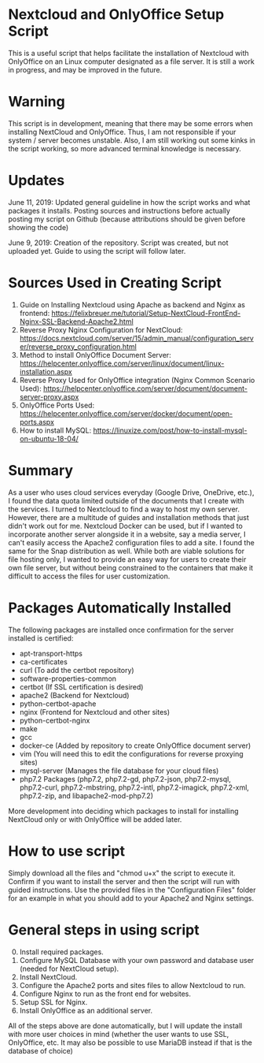 # Nextcloud and OnlyOffice Setup Script
This is a useful script that helps facilitate the installation of Nextcloud with OnlyOffice on an Linux computer designated as a file server. It is still a work in progress, and may be improved in the future.

# Warning
This script is in development, meaning that there may be some errors when installing NextCloud and OnlyOffice. Thus, I am not responsible if your system / server becomes unstable. Also, I am still working out some kinks in the script working, so more advanced terminal knowledge is necessary. 

# Updates
June 11, 2019: Updated general guideline in how the script works and what packages it installs. Posting sources and instructions before actually posting my script on Github (because attributions should be given before showing the code)

June 9, 2019: Creation of the repository. Script was created, but not uploaded yet. Guide to using the script will follow later.

# Sources Used in Creating Script
1. Guide on Installing Nextcloud using Apache as backend and Nginx as frontend:
https://felixbreuer.me/tutorial/Setup-NextCloud-FrontEnd-Nginx-SSL-Backend-Apache2.html
2. Reverse Proxy Nginx Configuration for NextCloud:
https://docs.nextcloud.com/server/15/admin_manual/configuration_server/reverse_proxy_configuration.html
3. Method to install OnlyOffice Document Server:
https://helpcenter.onlyoffice.com/server/linux/document/linux-installation.aspx
4. Reverse Proxy Used for OnlyOffice integration (Nginx Common Scenario Used):
https://helpcenter.onlyoffice.com/server/document/document-server-proxy.aspx
5. OnlyOffice Ports Used:
https://helpcenter.onlyoffice.com/server/docker/document/open-ports.aspx
6. How to install MySQL:
https://linuxize.com/post/how-to-install-mysql-on-ubuntu-18-04/

# Summary
As a user who uses cloud services everyday (Google Drive, OneDrive, etc.), I found the data quota limited outside of the documents that I create with the services. I turned to Nextcloud to find a way to host my own server. However, there are a multitude of guides and installation methods that just didn't work out for me. Nextcloud Docker can be used, but if I wanted to incorporate another server alongside it in a website, say a media server, I can't easily access the Apache2 configuration files to add a site. I found the same for the Snap distribution as well. While both are viable solutions for file hosting only, I wanted to provide an easy way for users to create their own file server, but without being constrained to the containers that make it difficult to access the files for user customization.

# Packages Automatically Installed
The following packages are installed once confirmation for the server installed is certified:
* apt-transport-https
* ca-certificates
* curl (To add the certbot repository)
* software-properties-common
* certbot (If SSL certification is desired)
* apache2 (Backend for Nextcloud)
* python-certbot-apache
* nginx (Frontend for Nextcloud and other sites)
* python-certbot-nginx
* make
* gcc 
* docker-ce (Added by repository to create OnlyOffice document server)
* vim (You will need this to edit the configurations for reverse proxying sites)
* mysql-server (Manages the file database for your cloud files)
* php7.2 Packages (php7.2, php7.2-gd, php7.2-json, php7.2-mysql, php7.2-curl, php7.2-mbstring, php7.2-intl, php7.2-imagick, php7.2-xml, php7.2-zip, and libapache2-mod-php7.2)

More development into deciding which packages to install for installing NextCloud only or with OnlyOffice will be added later.

# How to use script
Simply download all the files and "chmod u+x" the script to execute it. Confirm if you want to install the server and then the script will run with guided instructions. Use the provided files in the "Configuration Files" folder for an example in what you should add to your Apache2 and Nginx settings.

# General steps in using script
0. Install required packages.
1. Configure MySQL Database with your own password and database user (needed for NextCloud setup).
2. Install NextCloud.
3. Configure the Apache2 ports and sites files to allow Nextcloud to run.
4. Configure Nginx to run as the front end for websites.
5. Setup SSL for Nginx.
6. Install OnlyOffice as an additional server.

All of the steps above are done automatically, but I will update the install with more user choices in mind (whether the user wants to use SSL, OnlyOffice, etc. It may also be possible to use MariaDB instead if that is the database of choice)